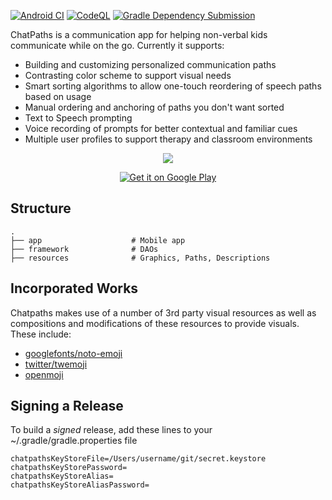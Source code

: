 [![Android CI](https://github.com/gyund/chatpaths/actions/workflows/android.yml/badge.svg)](https://github.com/gyund/chatpaths/actions/workflows/android.yml)
[![CodeQL](https://github.com/gyund/chatpaths/actions/workflows/codeql.yml/badge.svg)](https://github.com/gyund/chatpaths/actions/workflows/codeql.yml)
[![Gradle Dependency Submission](https://github.com/gyund/chatpaths/actions/workflows/gradle-dependency-submission.yml/badge.svg)](https://github.com/gyund/chatpaths/actions/workflows/gradle-dependency-submission.yml)

ChatPaths is a communication app for helping non-verbal kids communicate while on the go. Currently it supports:

- Building and customizing personalized communication paths
- Contrasting color scheme to support visual needs
- Smart sorting algorithms to allow one-touch reordering of speech paths based on usage
- Manual ordering and anchoring of paths you don't want sorted
- Text to Speech prompting
- Voice recording of prompts for better contextual and familiar cues
- Multiple user profiles to support therapy and classroom environments

<p align="center">
    <img src="https://repository-images.githubusercontent.com/621977748/fe1876d7-8b11-4fb1-adee-112fe2ce15d6" />
</p>

<p align="center">
<a href='https://play.google.com/store/apps/details?id=com.gy.chatpaths.aac.app'><img alt='Get it on Google Play' src='https://play.google.com/intl/en_us/badges/static/images/badges/en_badge_web_generic.png' style="max-width:100%;"/></a>
</p>

## Structure

```
.
├── app                    # Mobile app
├── framework              # DAOs 
├── resources              # Graphics, Paths, Descriptions
```


## Incorporated Works

Chatpaths makes use of a number of 3rd party visual resources as well as compositions and 
modifications of these resources to provide visuals. These include:

- [googlefonts/noto-emoji](https://github.com/googlefonts/noto-emoji/blob/master/LICENSE)
- [twitter/twemoji](https://github.com/twitter/twemoji/blob/master/LICENSE-GRAPHICS) 
- [openmoji](https://github.com/hfg-gmuend/openmoji/blob/master/LICENSE.txt)

## Signing a Release

To build a _signed_ release, add these lines to your ~/.gradle/gradle.properties file

```
chatpathsKeyStoreFile=/Users/username/git/secret.keystore
chatpathsKeyStorePassword=
chatpathsKeyStoreAlias=
chatpathsKeyStoreAliasPassword=
```
